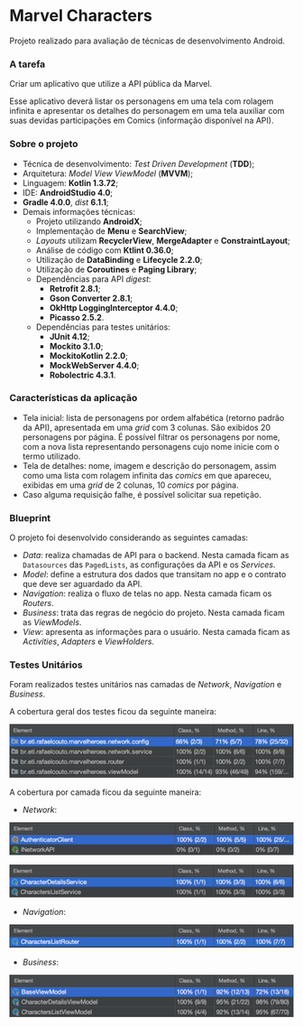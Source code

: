 # Marvel Characters

Projeto realizado para avaliação de técnicas de desenvolvimento Android.

### A tarefa

Criar um aplicativo que utilize a API pública da Marvel.

Esse aplicativo deverá listar os personagens em uma tela com rolagem infinita e apresentar os detalhes do personagem em uma tela auxiliar com suas devidas participações em Comics (informação disponível na API).

### Sobre o projeto

*  Técnica de desenvolvimento: _Test Driven Development_ (**TDD**);
*  Arquitetura: _Model View ViewModel_ (**MVVM**);
*  Linguagem: **Kotlin 1.3.72**;
*  IDE: **AndroidStudio 4.0**;
*  **Gradle 4.0.0**, _dist_ **6.1.1**;
*  Demais informações técnicas:
    *  Projeto utilizando **AndroidX**;
    *  Implementação de **Menu** e **SearchView**;
    *  _Layouts_ utilizam **RecyclerView**, **MergeAdapter** e **ConstraintLayout**;
    *  Análise de código com **Ktlint 0.36.0**;
    *  Utilização de **DataBinding** e **Lifecycle 2.2.0**;
    *  Utilização de **Coroutines** e **Paging Library**;
    *  Dependências para API _digest_:
        *  **Retrofit 2.8.1**;
        *  **Gson Converter 2.8.1**;
        *  **OkHttp LoggingInterceptor 4.4.0**;
        *  **Picasso 2.5.2**.
    *  Dependências para testes unitários:
        *  **JUnit 4.12**;
        *  **Mockito 3.1.0**;
        *  **MockitoKotlin 2.2.0**;
        *  **MockWebServer 4.4.0**;
        *  **Robolectric 4.3.1**.

### Características da aplicação
* Tela inicial: lista de personagens por ordem alfabética (retorno padrão da API), apresentada em uma _grid_ com 3 colunas. São exibidos 20 personagens por página. É possível filtrar os personagens por nome, com a nova lista representando personagens cujo nome inicie com o termo utilizado.
* Tela de detalhes: nome, imagem e descrição do personagem, assim como uma lista com rolagem infinita das _comics_ em que apareceu, exibidas em uma _grid_ de 2 colunas, 10 _comics_ por página.
* Caso alguma requisição falhe, é possível solicitar sua repetição.

### Blueprint

O projeto foi desenvolvido considerando as seguintes camadas:

* _Data_: realiza chamadas de API para o backend. Nesta camada ficam as `Datasources` das `PagedLists`, as configurações da API e os _Services_.
* _Model_: define a estrutura dos dados que transitam no app e o contrato que deve ser aguardado da API.
* _Navigation_: realiza o fluxo de telas no app. Nesta camada ficam os _Routers_.
* _Business_: trata das regras de negócio do projeto. Nesta camada ficam as _ViewModels_.
* _View_: apresenta as informações para o usuário. Nesta camada ficam as _Activities_, _Adapters_ e _ViewHolders_.

### Testes Unitários

Foram realizados testes unitários nas camadas de _Network_, _Navigation_ e _Business_.

A cobertura geral dos testes ficou da seguinte maneira:

![Cobertura geral](documentation/coverage_general_v4.png)

A cobertura por camada ficou da seguinte maneira:

* _Network_:

![Cobertura camada Network - Config](documentation/coverage_network_config_v4.png)

![Cobertura camada Network - Services](documentation/coverage_network_service_v4.png)

* _Navigation_:

![Cobertura camada Navigation](documentation/coverage_navigation_v4.png)

* _Business_:

![Cobertura camada Business](documentation/coverage_business_v4.png)
